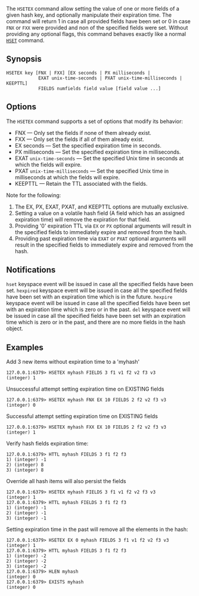 The `HSETEX` command allow setting the value of one or more fields of a given hash key, and optionally manipulate their expiration time.
The command will return 1 in case all provided fields have been set or 0 in case `FNX` or `FXX` were provided and non of the specified fields were set.
Without providing any optional flags, this command behaves exactly like a normal [`HSET`](hset.md) command.

## Synopsis 

```
HSETEX key [FNX | FXX] [EX seconds | PX milliseconds |
            EXAT unix-time-seconds | PXAT unix-time-milliseconds | KEEPTTL]
            FIELDS numfields field value [field value ...]
```

## Options

The `HSETEX` command supports a set of options that modify its behavior:

* FNX — Only set the fields if none of them already exist.
* FXX — Only set the fields if all of them already exist.
* EX seconds — Set the specified expiration time in seconds.
* PX milliseconds — Set the specified expiration time in milliseconds.
* EXAT `unix-time-seconds` — Set the specified Unix time in seconds at which the fields will expire.
* PXAT `unix-time-milliseconds` — Set the specified Unix time in milliseconds at which the fields will expire.
* KEEPTTL — Retain the TTL associated with the fields.

Note for the following:

1. The EX, PX, EXAT, PXAT, and KEEPTTL options are mutually exclusive.
2. Setting a value on a volatile hash field (A field which has an assigned expiration time) will remove the expiration for that field.
3. Providing '0' expiration TTL via `EX` or `PX` optional arguments will result in the specified fields to immediately expire and removed from the hash.
4. Providing past expiration time via `EXAT` or `PXAT` optional arguments will result in the specified fields to immediately expire and removed from the hash.

## Notifications

`hset` keyspace event will be issued in case all the specified fields have been set.
`hexpired` keyspace event will be issued in case all the specified fields have been set with an expiration time which is in the future.
`hexpire` keyspace event will be issued in case all the specified fields have been set with an expiration time which is zero or in the past.
`del` keyspace event will be issued in case all the specified fields have been set with an expiration time which is zero or in the past, 
and there are no more fields in the hash object.

## Examples

Add 3 new items without expiration time to a 'myhash'
```
127.0.0.1:6379> HSETEX myhash FIELDS 3 f1 v1 f2 v2 f3 v3
(integer) 1
```

Unsuccessful attempt setting expiration time on EXISTING fields
```
127.0.0.1:6379> HSETEX myhash FNX EX 10 FIELDS 2 f2 v2 f3 v3
(integer) 0
```

Successful attempt setting expiration time on EXISTING fields
```
127.0.0.1:6379> HSETEX myhash FXX EX 10 FIELDS 2 f2 v2 f3 v3
(integer) 1
```

Verify hash fields expiration time:
```
127.0.0.1:6379> HTTL myhash FIELDS 3 f1 f2 f3
1) (integer) -1
2) (integer) 8
3) (integer) 8
```

Override all hash items will also persist the fields
```
127.0.0.1:6379> HSETEX myhash FIELDS 3 f1 v1 f2 v2 f3 v3
(integer) 1
127.0.0.1:6379> HTTL myhash FIELDS 3 f1 f2 f3
1) (integer) -1
2) (integer) -1
3) (integer) -1
```

Setting expiration time in the past will remove all the elements in the hash:
```
127.0.0.1:6379> HSETEX EX 0 myhash FIELDS 3 f1 v1 f2 v2 f3 v3
(integer) 1
127.0.0.1:6379> HTTL myhash FIELDS 3 f1 f2 f3
1) (integer) -2
2) (integer) -2
3) (integer) -2
127.0.0.1:6379> HLEN myhash
(integer) 0
127.0.0.1:6379> EXISTS myhash
(integer) 0
```

